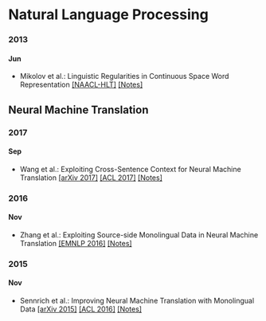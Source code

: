 # Natural Language Processing
### 2013
#### Jun
* Mikolov et al.: Linguistic Regularities in Continuous Space Word Representation [[NAACL-HLT]](https://www.aclweb.org/anthology/N13-1090) [[Notes]](https://github.com/ducthanhtran/paper_notes/blob/master/nlp/13jun_linguistic_regularities_in_continuous_space_word_representations.md)

## Neural Machine Translation
### 2017
#### Sep
* Wang et al.: Exploiting Cross-Sentence Context for Neural Machine Translation [[arXiv 2017]](https://arxiv.org/pdf/1704.04347.pdf) [[ACL 2017]](http://aclweb.org/anthology/D17-1301) [[Notes]](https://github.com/ducthanhtran/paper_notes/blob/master/neural_machine_translation/17sep_exploiting_cross_sentence_context_for_nmt.md)

### 2016
#### Nov
* Zhang et al.: Exploiting Source-side Monolingual Data in Neural Machine Translation [[EMNLP 2016]](http://www.aclweb.org/anthology/D16-1160) [[Notes]](https://github.com/ducthanhtran/paper_notes/blob/master/neural_machine_translation/16nov_exploiting_source_side_monolingual_data_in_nmt.md)

### 2015
#### Nov
* Sennrich et al.: Improving Neural Machine Translation with Monolingual Data [[arXiv 2015]](https://arxiv.org/pdf/1511.06709.pdf) [[ACL 2016]](http://www.aclweb.org/anthology/P16-1009) [[Notes]](https://github.com/ducthanhtran/paper_notes/blob/master/neural_machine_translation/15nov_improving_nmt_with_monolingual_data.md)
